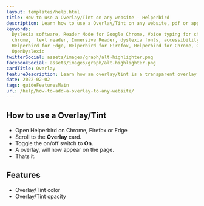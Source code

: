 ```yaml
---
layout: templates/help.html
title: How to use a Overlay/Tint on any website - Helperbird
description: Learn how to use a Overlay/Tint on any website, pdf or app.
keywords:
  Dyslexia software, Reader Mode for Google Chrome, Voice typing for chrome, Text to speech for
  chrome,  text reader, Immersive Reader, dyslexia fonts, accessibility software, dyslexia software,
  Helperbird for Edge, Helperbird for Firefox, Helperbird for Chrome, Opendyslexic for Chrome,
  OpenDyslexic
twitterSocial: assets/images/graph/alt-highlighter.png
facebookSocial: assets/images/graph/alt-highlighter.png
cardTitle: Overlay
featureDescription: Learn how an overlay/tint is a transparent overlay that is placed on top of the website or pdf.
date: 2022-02-02
tags: guideFeaturesMain
url: /help/how-to-add-a-overlay-to-any-website/
---
```


## How to use a Overlay/Tint

- Open Helperbird on Chrome, Firefox or Edge
- Scroll to the **Overlay** card.
- Toggle the on/off switch to **On**.
- A overlay, will now appear on the page.
- Thats it.

## Features

- Overlay/Tint color
- Overlay/Tint opacity
